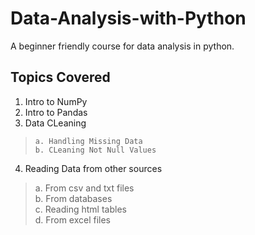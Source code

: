 # Data-Analysis-with-Python
A beginner friendly course for data analysis in python.


## Topics Covered

1. Intro to NumPy
2. Intro to Pandas
3. Data CLeaning 
>     a. Handling Missing Data 
>     b. CLeaning Not Null Values        
4. Reading Data from other sources   
>    a. From csv and txt files    
>    b. From databases    
>    c. Reading html tables    
>    d. From excel files   
